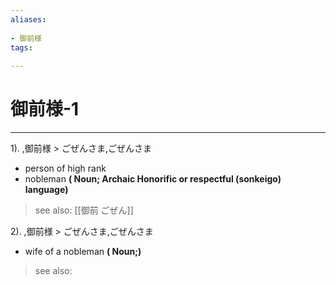 ```yaml
---
aliases:
    
- 御前様
tags:
    
---
```


# 御前様-1
---
1).
,御前様 > ごぜんさま,ごぜんさま

- person of high rank
- nobleman
**( Noun; Archaic Honorific or respectful (sonkeigo) language)**
> see also:  [[御前 ごぜん]]
            
2).
,御前様 > ごぜんさま,ごぜんさま

- wife of a nobleman
**( Noun;)**
> see also: 
            